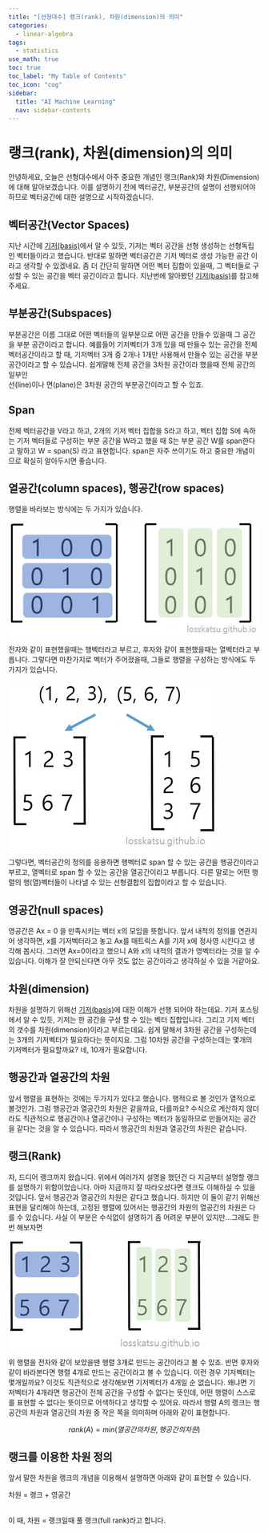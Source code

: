 ```yaml
---
title: "[선형대수] 랭크(rank), 차원(dimension)의 의미" 
categories:
  - linear-algebra
tags:
  - statistics
use_math: true
toc: true
toc_label: "My Table of Contents"
toc_icon: "cog"
sidebar:
  title: "AI Machine Learning"
  nav: sidebar-contents
---
```


# 랭크(rank), 차원(dimension)의 의미

안녕하세요, 오늘은 선형대수에서 아주 중요한 개념인 랭크(Rank)와 차원(Dimension)에 대해 알아보겠습니다. 
이를 설명하기 전에 벡터공간, 부분공간의 설명이 선행되어야 하므로 벡터공간에 대한 설명으로 시작하겠습니다.

## 벡터공간(Vector Spaces)

지난 시간에 [기저(basis)](https://losskatsu.github.io/linear-algebra/basis/)에서 알 수 있듯, 
기저는 벡터 공간을 선형 생성하는 선형독립인 벡터들이라고 했습니다. 
반대로 말하면 벡터공간은 기저 벡터로 생성 가능한 공간 이라고 생각할 수 있겠네요. 
좀 더 간단히 말하면 어떤 벡터 집합이 있을때, 그 벡터들로 구성할 수 있는 공간을 벡터 공간이라고 합니다. 
지난번에 알아봤던 [기저(basis)](https://losskatsu.github.io/linear-algebra/basis/)를 참고해주세요.

## 부분공간(Subspaces)

부분공간은 이름 그대로 어떤 벡터들의 일부분으로 어떤 공간을 만들수 있을때 
그 공간을 부분 공간이라고 합니다. 
예를들어 기저벡터가 3개 있을 때 만들수 있는 공간을 전체 벡터공간이라고 할 때, 
기저벡터 3개 중 2개나 1개만 사용해서 만들수 있는 공간을 부분공간이라고 할 수 있습니다. 
쉽게말해 전체 공간을 3차원 공간이라 했을때 전체 공간의 일부인  
선(line)이나 면(plane)은 3차원 공간의 부분공간이라고 할 수 있죠. 

## Span

전체 벡터공간을 V라고 하고, 2개의 기저 벡터 집합을 S라고 하고, 
벡터 집합 S에 속하는 기저 벡터들로 구성하는 부분 공간을 W라고 했을 때 
S는 부분 공간 W를 span한다고 말하고 W = span(S) 라고 표현합니다. 
span은 자주 쓰이기도 하고 중요한 개념이므로 확실히 알아두시면 좋습니다.

## 열공간(column spaces), 행공간(row spaces)

행렬을 바라보는 방식에는 두 가지가 있습니다. 

![figure01](/assets/images/rank/rank01.JPG)

전자와 같이 표현했을때는 행벡터라고 부르고, 후자와 같이 표현했을때는 열벡터라고 부릅니다. 
그렇다면 마찬가지로 벡터가 주어졌을때, 그들로 행렬을 구성하는 방식에도 두가지가 있습니다. 

![figure02](/assets/images/rank/rank02.JPG)

그렇다면, 벡터공간의 정의를 응용하면 행벡터로 span 할 수 있는 공간을 행공간이라고 부르고, 
열벡터로 span 할 수 있는 공간을 열공간이라고 부릅니다. 
다른 말로는 어떤 행렬의 행(열)벡터들이 나타낼 수 있는 선형결합의 집합이라고 할 수 있습니다.

## 영공간(null spaces)

영공간은 Ax = 0 을 만족시키는  벡터 x의 모임을 뜻합니다. 
앞서 내적의 정의를 연관지어 생각하면, x를 기저벡터라고 놓고 Ax를 매트릭스 A를 기저 x에 정사영 시킨다고 생각해 봅시다. 
그러면 Ax=0이라고 했으니 A와 x의 내적의 결과가 영벡터라는 것을 알 수 있습니다. 
이해가 잘 안되신다면 아무 것도 없는 공간이라고 생각하실 수 있을 거같아요.

## 차원(dimension)

차원을 설명하기 위해선 [기저(basis)](https://losskatsu.github.io/linear-algebra/basis/)에 대한 이해가 선행 되어야 하는데요. 
기저 포스팅에서 알 수 있듯, 기저는 한 공간을 구성 할 수 있는 벡터 집합입니다. 
그리고 기저 벡터의 갯수를 차원(dimension)이라고 부르는데요. 
쉽게 말해서 3차원 공간을 구성하는데는 3개의 기저벡터가 필요하다는 뜻이지요. 
그럼 10차원 공간을 구성하는데는 몇개의 기저벡터가 필요할까요? 네, 10개가 필요합니다. 

## 행공간과 열공간의 차원

앞서 행렬을 표현하는 것에는 두가지가 있다고 했습니다. 
행적으로 볼 것인가 열적으로 볼것인가. 그럼 행공간과 열공간의 차원은 같을까요, 다를까요? 
수식으로 계산하지 않더라도 직관적으로 행공간이나 열공간이나 구성하는 벡터가 동일하므로 만들어지는 공간을 같다는 것을 알 수 있습니다. 
따라서 행공간의 차원과 열공간의 차원은 같습니다.

## 랭크(Rank)

자, 드디어 랭크까지 왔습니다. 
위에서 여러가지 설명을 했던건 다 지금부터 설명할 랭크를 설명하기 위함이었습니다. 
아마 지금까지 잘 따라오셨다면 랭크도 이해하실 수 있을 것입니다. 앞서 행공간과 열공간의 차원은 같다고 했습니다. 
하지만 이 둘이 같기 위해선 표현을 달리해야 하는데, 
고정된 행렬에 있어서는 행공간의 차원의 열공간의 차원은 다를 수 있습니다. 
사실 이 부분은 수식없이 설명하기 좀 어려운 부분이 있지만...그래도 한번 해보자면

![figure03](/assets/images/rank/rank03.JPG)

위 행렬을 전자와 같이 보았을땐 행렬 3개로 만드는 공간이라고 볼 수 있죠. 
반면 후자와 같이 바라본다면 행렬 4개로 만드는 공간이라고 볼 수 있습니다. 
이런 경우 기저벡터는 몇개일까요? 이것도 직관적으로 생각해보면 기저벡터가 4개일 순 없습니다. 
왜냐면 기저벡터가 4개라면 행공간이 전체 공간을 구성할 수 없다는 뜻인데, 
어떤 행렬이 스스로를 표현할 수 없다는 뜻이므로 어색하다고 생각할 수 있어요. 
따라서 행렬 A의 랭크는 행공간의 차원과 열공간의 차원 중 작은 쪽을 의미하며 아래와 같이 표현합니다. 

$$ rank(A) = min(열공간의 차원, 행공간의 차원) $$ 


## 랭크를 이용한 차원 정의

앞서 말한 차원을 랭크의 개념을 이용해서 설명하면 아래와 같이 표현할 수 있습니다.
<br />

차원 = 랭크 + 영공간

<br />
이 때, 차원 = 랭크일때 풀 랭크(full rank)라고 합니다. 
